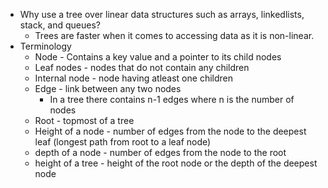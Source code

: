 - Why use a tree over linear data structures such as arrays, linkedlists, stack, and queues?
	- Trees are faster when it comes to accessing data as it is non-linear. 
- Terminology
	- Node - Contains a key value and a pointer to its child nodes 
	- Leaf nodes - nodes that do not contain any children
	- Internal node - node having atleast one children
	- Edge - link between any two nodes 
		- In a tree there contains n-1 edges where n is the number of nodes
	- Root - topmost of a tree
	- Height of a node - number of edges from the node to the deepest leaf (longest path from root to a leaf node)
	- depth of a node - number of edges from the node to the root
	- height of a tree - height of the root node or the depth of the deepest node 